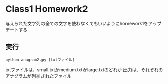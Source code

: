 # Class1 Homework2
与えられた文字列の全ての文字を使わなくてもいいようにhomework1をアップデートする

## 実行
```
python anagram2.py [txtファイル]
```
txtファイルは、small.txtかmedium.txtかlarge.txtのどれか
出力は、それぞれのアナグラムが列挙されたファイル
